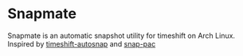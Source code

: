 # Snapmate

Snapmate is an automatic snapshot utility for timeshift on Arch Linux.<br>
Inspired by [timeshift-autosnap](https://aur.archlinux.org/packages/timeshift-autosnap) and [snap-pac](https://archlinux.org/packages/extra/any/snap-pac/)